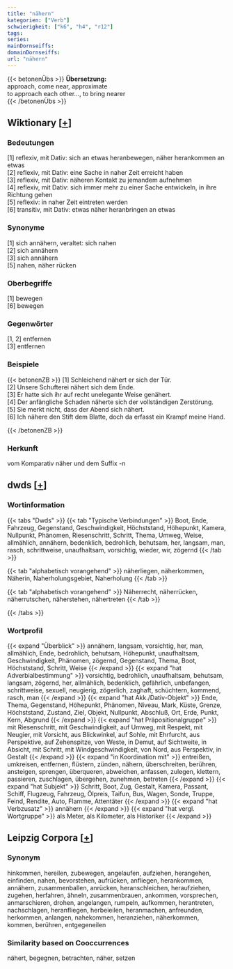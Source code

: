 ```yaml
---
title: "nähern"
kategorien: ["Verb"]
schwierigkeit: ["k6", "h4", "r12"]
tags:
series:
mainDornseiffs:
domainDornseiffs:
url: "nähern"
---
```


{{< betonenÜbs >}}
**Übersetzung:**  
approach, come near, approximate  
to approach each other..., to bring nearer  
{{< /betonenÜbs >}}

## Wiktionary [[+](https://de.wiktionary.org/wiki/nähern)]

### Bedeutungen
[1] reflexiv, mit Dativ: sich an etwas heranbewegen, näher herankommen an etwas  
[2] reflexiv, mit Dativ: eine Sache in naher Zeit erreicht haben  
[3] reflexiv, mit Dativ: näheren Kontakt zu jemandem aufnehmen  
[4] reflexiv, mit Dativ: sich immer mehr zu einer Sache entwickeln, in ihre Richtung gehen  
[5] reflexiv: in naher Zeit eintreten werden  
[6] transitiv, mit Dativ: etwas näher heranbringen an etwas  

### Synonyme
[1] sich annähern, veraltet: sich nahen  
[2] sich annähern  
[3] sich annähern  
[5] nahen, näher rücken  

### Oberbegriffe
[1] bewegen  
[6] bewegen  

### Gegenwörter
[1, 2] entfernen  
[3] entfernen  

### Beispiele
{{< betonenZB >}}
[1] Schleichend nähert er sich der Tür.  
[2] Unsere Schufterei nähert sich dem Ende.  
[3] Er hatte sich ihr auf recht unelegante Weise genähert.  
[4] Der anfängliche Schaden näherte sich der vollständigen Zerstörung.  
[5] Sie merkt nicht, dass der Abend sich nähert.  
[6] Ich nähere den Stift dem Blatte, doch da erfasst ein Krampf meine Hand.  

{{< /betonenZB >}}
### Herkunft
vom Komparativ näher und dem Suffix -n  



## dwds [[+](https://www.dwds.de/wb/nähern)]

### Wortinformation
{{< tabs "Dwds" >}}
{{< tab "Typische Verbindungen" >}}
Boot, Ende, Fahrzeug, Gegenstand, Geschwindigkeit, Höchststand, Höhepunkt, Kamera, Nullpunkt, Phänomen, Riesenschritt, Schritt, Thema, Umweg, Weise, allmählich, annähern, bedenklich, bedrohlich, behutsam, her, langsam, man, rasch, schrittweise, unaufhaltsam, vorsichtig, wieder, wir, zögernd
{{< /tab >}}

{{< tab "alphabetisch vorangehend" >}}
näherliegen, näherkommen, Näherin, Naherholungsgebiet, Naherholung
{{< /tab >}}

{{< tab "alphabetisch vorangehend" >}}
Näherrecht, näherrücken, näherrutschen, näherstehen, nähertreten
{{< /tab >}}

{{< /tabs >}}

### Wortprofil
{{< expand "Überblick" >}} annähern, langsam, vorsichtig, her, man, allmählich, Ende, bedrohlich, behutsam, Höhepunkt, unaufhaltsam, Geschwindigkeit, Phänomen, zögernd, Gegenstand, Thema, Boot, Höchststand, Schritt, Weise {{< /expand >}}
{{< expand "hat Adverbialbestimmung" >}} vorsichtig, bedrohlich, unaufhaltsam, behutsam, langsam, zögernd, her, allmählich, bedenklich, gefährlich, unbefangen, schrittweise, sexuell, neugierig, zögerlich, zaghaft, schüchtern, kommend, rasch, man {{< /expand >}}
{{< expand "hat Akk./Dativ-Objekt" >}} Ende, Thema, Gegenstand, Höhepunkt, Phänomen, Niveau, Mark, Küste, Grenze, Höchststand, Zustand, Ziel, Objekt, Nullpunkt, Abschluß, Ort, Erde, Punkt, Kern, Abgrund {{< /expand >}}
{{< expand "hat Präpositionalgruppe" >}} mit Riesenschritt, mit Geschwindigkeit, auf Umweg, mit Respekt, mit Neugier, mit Vorsicht, aus Blickwinkel, auf Sohle, mit Ehrfurcht, aus Perspektive, auf Zehenspitze, von Weste, in Demut, auf Sichtweite, in Absicht, mit Schritt, mit Windgeschwindigkeit, von Nord, aus Perspektiv, in Gestalt {{< /expand >}}
{{< expand "in Koordination mit" >}} entreißen, umkreisen, entfernen, flüstern, zünden, nähern, überschreiten, berühren, ansteigen, sprengen, überqueren, abweichen, anfassen, zulegen, klettern, passieren, zuschlagen, übergehen, zunehmen, betreten {{< /expand >}}
{{< expand "hat Subjekt" >}} Schritt, Boot, Zug, Gestalt, Kamera, Passant, Schiff, Flugzeug, Fahrzeug, Ölpreis, Taifun, Bus, Wagen, Sonde, Truppe, Feind, Rendite, Auto, Flamme, Attentäter {{< /expand >}}
{{< expand "hat Verbzusatz" >}} annähern {{< /expand >}}
{{< expand "hat vergl. Wortgruppe" >}} als Meter, als Kilometer, als Historiker {{< /expand >}}

## Leipzig Corpora [[+](https://corpora.uni-leipzig.de/en/res?word=nähern&corpusId=deu_newscrawl-public_2018)]


### Synonym
hinkommen, hereilen, zubewegen, angelaufen, aufziehen, herangehen, einfinden, nahen, bevorstehen, aufrücken, anfliegen, herankommen, annähern, zusammenballen, anrücken, heranschleichen, heraufziehen, zugehen, herfahren, ähneln, zusammenbrauen, ankommen, vorsprechen, anmarschieren, drohen, angelangen, rumpeln, aufkommen, herantreten, nachschlagen, heranfliegen, herbeieilen, heranmachen, anfreunden, herkommen, anlangen, nahekommen, heranziehen, näherkommen, kommen, berühren, entgegeneilen


### Similarity based on Cooccurrences
nähert, begegnen, betrachten, näher, setzen

